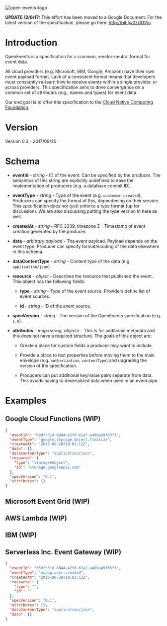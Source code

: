 ![open-events-logo](https://camo.githubusercontent.com/29c3e2db43706896fb614fbffae34ef031e5343e/68747470733a2f2f73332e616d617a6f6e6177732e636f6d2f73657276616e742d6173736574732f696d672f6c6f676f312e706e67)


**UPDATE 12/6/17:** This effort has been moved to a Google Document.  For the latest version of the specification, please go here: http://bit.ly/2zUUVju



# Introduction

OpenEvents is a specification for a common, vendor-neutral format for event data.

All cloud providers (e.g. Microsoft, IBM, Google, Amazon) have their own event payload format. Lack of a consistent format means that developers must constantly re-learn how to receive events within a single provider, or across providers. This specification aims to drive convergence on a common set of attributes (e.g., names and types) for event data.

Our end goal is to offer this specification to the [Cloud Native Computing Foundation](https://www.cncf.io/).

# Version

Version 0.3 - 2017/09/20

# Schema

- **eventId** - *string* - ID of the event.  Can be specified by the producer.  The semantics of this string are explicitly undefined to ease the implementation of producers (e.g. a database commit ID).

- **eventType** - *string* - Type of the event (e.g. `customer.created`).  Producers can specify the format of this, dependening on their service.  This specification does not (yet) enforce a type format (up for discussion).  We are also discussing putting the type version in here as well.

- **createdAt** - *string* - RFC 3339, timezone Z - Timestamp of event creation generated by the producer.

- **data** - *arbitrary payload* - The event payload.  Payload depends on the event type.  Producer can specify format/ecoding of the data elsewhere in this schema.

- **dataContentType** - *string* - Content type of the data (e.g. `application/json`).

- **resource** - *object* - Describes the resource that published the event.  This object has the following fields:

  - **type** - *string* - Type of the event source.  Providers define list of event sources.

  - **id** - *string* - ID of the event source.

- **specVersion** - *string* - The version of the OpenEvents specification (e.g. `1.0`).

- **attributes** - *map<string, object>* - This is for additional metadata and this does not have a required structure.  The goals of this object are:

  - Create a place for custom fields a producer may want to include.

  - Provide a place to test properties before moving them to the main envelope (e.g. `authorization`, `contentType`) and upgrading the version of the specification.

  - Producers can put additional key/value pairs separate from data.  This avoids having to deserialized data when used in an event pipe.

# Examples

## Google Cloud Functions (WIP)

```json
{
  "eventId": "66dfc31d-6844-42fd-b1a7-a489a49f65f3",
  "eventType": "google.storage.object.finalize",
  "createdAt": "2017-09-28T19:03:12Z",
  "data": {},
  "dataContentType": "application/json",
  "resource": {
    "type": "storage#object",
    "id": "storage.googleapis.com"
  },
  "specVersion": "0.1",
  "attributes": {}
}

```

## Microsoft Event Grid (WIP)

## AWS Lambda (WIP)

## IBM (WIP)

## Serverless Inc. Event Gateway (WIP)

```json
{
  "eventId": "66dfc31d-6844-42fd-b1a7-a489a49f65f3",
  "eventType": "myapp.user.created",
  "createdAt": "2016-09-28T19:03:12Z",
  "resource": {
    "type": "",
    "id": ""
  },
  "specVersion": "0.1",
  "attributes": {},
  "dataContentType": "application/json",
  "data": {}
}
```

